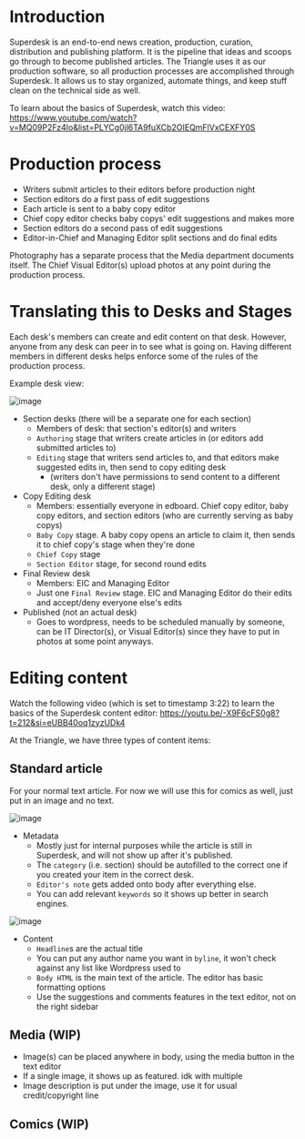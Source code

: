 # Introduction
Superdesk is an end-to-end news creation, production, curation, distribution and publishing platform. It is the pipeline that ideas and scoops go through to become published articles. The Triangle uses it as our production software, so all production processes are accomplished through Superdesk. It allows us to stay organized, automate things, and keep stuff clean on the technical side as well.

To learn about the basics of Superdesk, watch this video: https://www.youtube.com/watch?v=MQ09P2Fz4Io&list=PLYCg0jl6TA9fuXCb2OIEQmFlVxCEXFY0S

# Production process
- Writers submit articles to their editors before production night
- Section editors do a first pass of edit suggestions
- Each article is sent to a baby copy editor
- Chief copy editor checks baby copys' edit suggestions and makes more
- Section editors do a second pass of edit suggestions
- Editor-in-Chief and Managing Editor split sections and do final edits

Photography has a separate process that the Media department documents itself. The Chief Visual Editor(s) upload photos at any point during the production process.

# Translating this to Desks and Stages
Each desk's members can create and edit content on that desk. However, anyone from any desk can peer in to see what is going on. Having different members in different desks helps enforce some of the rules of the production process.

Example desk view:

![image](https://github.com/DrexelTriangle/triangledesk/assets/35565054/91f5d531-9e91-40fa-ab2e-048712486a30)
- Section desks (there will be a separate one for each section)
  - Members of desk: that section's editor(s) and writers
  - `Authoring` stage that writers create articles in (or editors add submitted articles to)
  - `Editing` stage that writers send articles to, and that editors make suggested edits in, then send to copy editing desk
    - (writers don't have permissions to send content to a different desk, only a different stage)
- Copy Editing desk
  - Members: essentially everyone in edboard. Chief copy editor, baby copy editors, and section editors (who are currently serving as baby copys)
  - `Baby Copy` stage. A baby copy opens an article to claim it, then sends it to chief copy's stage when they're done
  - `Chief Copy` stage
  - `Section Editor` stage, for second round edits
- Final Review desk
  - Members: EIC and Managing Editor
  - Just one `Final Review` stage. EIC and Managing Editor do their edits and accept/deny everyone else's edits
- Published (not an actual desk)
  - Goes to wordpress, needs to be scheduled manually by someone, can be IT Director(s), or Visual Editor(s) since they have to put in photos at some point anyways.
 
# Editing content
Watch the following video (which is set to timestamp 3:22) to learn the basics of the Superdesk content editor: https://youtu.be/-X9F6cFS0g8?t=212&si=eUBB40oq1zyzUDk4

At the Triangle, we have three types of content items:

## Standard article
For your normal text article. For now we will use this for comics as well, just put in an image and no text.


![image](https://github.com/DrexelTriangle/triangledesk/assets/35565054/802a7267-0860-4061-a08b-d3f8fc46a97e)
- Metadata
  - Mostly just for internal purposes while the article is still in Superdesk, and will not show up after it's published.
  - The `category` (i.e. section) should be autofilled to the correct one if you created your item in the correct desk.
  - `Editor's note` gets added onto body after everything else.
  - You can add relevant `keywords` so it shows up better in search engines.

![image](https://github.com/DrexelTriangle/triangledesk/assets/35565054/a1db12c4-6aca-469d-af6d-b41ed9d4af1c)
- Content
  - `Headline`s are the actual title
  - You can put any author name you want in `byline`, it won't check against any list like Wordpress used to
  - `Body HTML` is the main text of the article. The editor has basic formatting options
  - Use the suggestions and comments features in the text editor, not on the right sidebar

## Media (WIP)
- Image(s) can be placed anywhere in body, using the media button in the text editor
- If a single image, it shows up as featured. idk with multiple
- Image description is put under the image, use it for usual credit/copyright line

## Comics (WIP)
